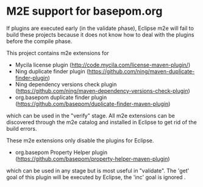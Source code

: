 # M2E support for basepom.org

If plugins are executed early (in the validate phase), Eclipse m2e
will fail to build these projects because it does not know how to deal
with the plugins before the compile phase.

This project contains m2e extensions for

- Mycila license plugin (http://code.mycila.com/license-maven-plugin/)
- Ning duplicate finder plugin (https://github.com/ning/maven-duplicate-finder-plugin)
- Ning dependency versions check plugin (https://github.com/ning/maven-dependency-versions-check-plugin)
- org.basepom duplicate finder plugin (https://github.com/basepom/duplicate-finder-maven-plugin)

which can be used in the "verify" stage. All m2e extensions can be
discovered through the m2e catalog and installed in Eclipse to get rid
of the build errors.

These m2e extensions only disable the plugins for Eclipse.

- org.basepom Property Helper plugin (https://github.com/basepom/property-helper-maven-plugin)

which can be used in any stage but is most useful in "validate". The 'get' goal of this plugin will
be executed by Eclipse, the 'inc' goal is ignored .
